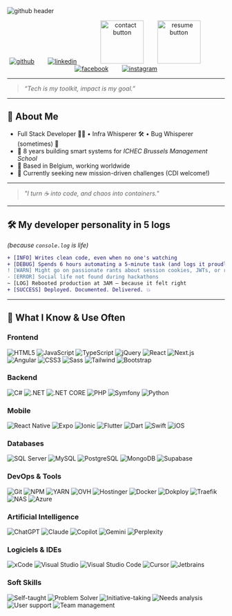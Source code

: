 <img src="https://raw.github.com/qveys/qveys/master/images/header.svg" alt="github header"/>

<p align="center">
  <a href="https://github.com/qveys" target="_blank" style="cursor: pointer;"><img src="https://raw.github.com/qveys/qveys/master/images/github.svg" alt="github"/></a>
  &nbsp;&nbsp;&nbsp;&nbsp;&nbsp;&nbsp;
  <a href="https://linkedin.com/in/qveys" target="_blank" style="cursor: pointer;"><img src="https://raw.github.com/qveys/qveys/master/images/linkedin.svg" alt="linkedin"/></a>
  &nbsp;&nbsp;&nbsp;&nbsp;&nbsp;&nbsp;&nbsp;&nbsp;&nbsp;&nbsp;&nbsp;&nbsp;
  <a href="mailto:contact@quentinveys.be" target="_blank" style="cursor: pointer;"><img width="100px" src="https://raw.github.com/qveys/qveys/master/images/contact.svg" alt="contact button"/></a>
  &nbsp;&nbsp;&nbsp;&nbsp;&nbsp;&nbsp;
  <a href="https://raw.github.com/qveys/portfolio/master/public/resume.pdf" target="_blank" style="cursor: pointer;"><img width="100px" src="https://raw.github.com/qveys/qveys/master/images/resume.svg" alt="resume button"/></a>
  &nbsp;&nbsp;&nbsp;&nbsp;&nbsp;&nbsp;&nbsp;&nbsp;&nbsp;&nbsp;&nbsp;&nbsp;
  <a href="https://facebook.com/qveys" target="_blank" style="cursor: pointer;"><img src="https://raw.github.com/qveys/qveys/master/images/facebook.svg" alt="facebook"/></a>
  &nbsp;&nbsp;&nbsp;&nbsp;&nbsp;&nbsp;
  <a href="https://instagram.com/qveys" target="_blank" style="cursor: pointer;"><img src="https://raw.github.com/qveys/qveys/master/images/instagram.svg" alt="instagram"/></a>
</p>

---

> _“Tech is my toolkit, impact is my goal.”_

---

## 🚀 About Me

- Full Stack Developer 🧑‍💻 • Infra Whisperer 🛠 • Bug Whisperer (sometimes) 🐞
- 💼 8 years building smart systems for *ICHEC Brussels Management School*
- 📍 Based in Belgium, working worldwide
- 🚀 Currently seeking new mission-driven challenges (CDI welcome!)

---

> _"I turn ☕ into code, and chaos into containers."_

---

## 🛠️ My developer personality in 5 logs 
*(because `console.log` is life)*

```diff
+ [INFO] Writes clean code, even when no one's watching
+ [DEBUG] Spends 6 hours automating a 5-minute task (and logs it proudly)
! [WARN] Might go on passionate rants about session cookies, JWTs, or reverse proxies
- [ERROR] Social life not found during hackathons
~ [LOG] Rebooted production at 3AM — because it felt right
+ [SUCCESS] Deployed. Documented. Delivered. 💥
```

---

## 🧠 What I Know & Use Often

### Frontend

<img src="https://img.shields.io/badge/HTML5-E34F26?style=for-the-badge&logo=html5&logoColor=white" alt="HTML5"/> <img src="https://img.shields.io/badge/JavaScript-F7DF1E?style=for-the-badge&logo=javascript&logoColor=black" alt="JavaScript"/> <img src="https://img.shields.io/badge/TypeScript-007ACC?style=for-the-badge&logo=typescript&logoColor=white" alt="TypeScript"/> <img src="https://img.shields.io/badge/jQuery-0769AD?style=for-the-badge&logo=jquery&logoColor=white" alt="jQuery"/> <img src="https://img.shields.io/badge/React-20232A?style=for-the-badge&logo=react&logoColor=61DAFB" alt="React"/> <img src="https://img.shields.io/badge/Next.js-000000?style=for-the-badge&logo=next.js&logoColor=white" alt="Next.js"/> <img src="https://img.shields.io/badge/Angular-DD0031?style=for-the-badge&logo=angular&logoColor=white" alt="Angular"/> <img src="https://img.shields.io/badge/CSS3-1572B6?style=for-the-badge&logo=csswizardry&logoColor=white" alt="CSS3"/> <img src="https://img.shields.io/badge/Sass-CC6699?style=for-the-badge&logo=sass&logoColor=white" alt="Sass"/> <img src="https://img.shields.io/badge/Tailwind_CSS-38B2AC?style=for-the-badge&logo=tailwind-css&logoColor=white" alt="Tailwind"/> <img src="https://img.shields.io/badge/Bootstrap-563D7C?style=for-the-badge&logo=bootstrap&logoColor=white" alt="Bootstrap"/>

### Backend

<img src="https://img.shields.io/badge/c%23-%23239120.svg?style=for-the-badge&logo=csharp&logoColor=white" alt="C#"/> <img src="https://img.shields.io/badge/.NET-5C2D91?style=for-the-badge&logo=.net&logoColor=white" alt=".NET"/> <img src="https://img.shields.io/badge/.NET_Core-512BD4?style=for-the-badge&logo=.net&logoColor=white" alt=".NET CORE"/> <img src="https://img.shields.io/badge/PHP-777BB4?style=for-the-badge&logo=php&logoColor=white" alt="PHP"/> <img src="https://img.shields.io/badge/Symfony-000000?style=for-the-badge&logo=symfony&logoColor=white" alt="Symfony"/> <img src="https://img.shields.io/badge/Python-3776AB?style=for-the-badge&logo=python&logoColor=white" alt="Python"/>

### Mobile

<img src="https://img.shields.io/badge/React_Native-20232A?style=for-the-badge&logo=react&logoColor=61DAFB" alt="React Native"/> <img src="https://img.shields.io/badge/Expo-000020?style=for-the-badge&logo=expo&logoColor=white" alt="Expo"/> <img src="https://img.shields.io/badge/Ionic-3880FF?style=for-the-badge&logo=ionic&logoColor=white" alt="Ionic"/> <img src="https://img.shields.io/badge/Flutter-02569B?style=for-the-badge&logo=flutter&logoColor=white" alt="Flutter"/> <img src="https://img.shields.io/badge/Dart-0175C2?style=for-the-badge&logo=dart&logoColor=white" alt="Dart"/> <img src="https://img.shields.io/badge/Swift-FA7343?style=for-the-badge&logo=swift&logoColor=white" alt="Swift"/> <img src="https://img.shields.io/badge/iOS-000000?style=for-the-badge&logo=apple&logoColor=white" alt="iOS"/>

### Databases

<img src="https://img.shields.io/badge/Microsoft%20SQL%20Server-CC2927?style=for-the-badge&logo=microsoft%20sql%20server&logoColor=white" alt="SQL Server"/> <img src="https://img.shields.io/badge/mysql-4479A1.svg?style=for-the-badge&logo=mysql&logoColor=white" alt="MySQL"/> <img src="https://img.shields.io/badge/postgres-%23316192.svg?style=for-the-badge&logo=postgresql&logoColor=white" alt="PostgreSQL"/> <img src="https://img.shields.io/badge/MongoDB-%234ea94b.svg?style=for-the-badge&logo=mongodb&logoColor=white" alt="MongoDB"/> <img src="https://img.shields.io/badge/Supabase-3ECF8E?style=for-the-badge&logo=supabase&logoColor=white" alt="Supabase"/>

### DevOps & Tools

<img src="https://img.shields.io/badge/Git-F05032?style=for-the-badge&logo=git&logoColor=white" alt="Git"/> <img src="https://img.shields.io/badge/NPM-%23CB3837.svg?style=for-the-badge&logo=npm&logoColor=white" alt="NPM"/> <img src="https://img.shields.io/badge/yarn-%232C8EBB.svg?style=for-the-badge&logo=yarn&logoColor=white" alt="YARN"/> <img src="https://img.shields.io/badge/ovh-%23123F6D.svg?style=for-the-badge&logo=ovh&logoColor=#123F6D" alt="OVH"/> <img src="https://img.shields.io/badge/Hostinger-673DE6?style=for-the-badge&logo=hostinger&logoColor=white" alt="Hostinger"/> <img src="https://img.shields.io/badge/Docker-2496ED?style=for-the-badge&logo=docker&logoColor=white" alt="Docker"/> <img src="https://img.shields.io/badge/Dokploy-006AFF?style=for-the-badge&logo=digitalocean&logoColor=white" alt="Dokploy"/> <img src="https://img.shields.io/badge/Traefik-24A1C1?style=for-the-badge&logo=traefikmesh&logoColor=white" alt="Traefik"/> <img src="https://img.shields.io/badge/NAS-36454F?style=for-the-badge&logo=synology&logoColor=white" alt="NAS"/> <img src="https://img.shields.io/badge/azure-%230072C6.svg?style=for-the-badge&logo=microsoftazure&logoColor=white" alt="Azure"/> 

### Artificial Intelligence

<img src="https://img.shields.io/badge/ChatGPT-74aa9c?style=for-the-badge&logo=openai&logoColor=white" alt="ChatGPT"/> <img src="https://img.shields.io/badge/Claude-d97757?style=for-the-badge&logo=claude&logoColor=white" alt="Claude"/> <img src="https://img.shields.io/badge/github%20copilot-000000?style=for-the-badge&logo=githubcopilot&logoColor=white" alt="Copilot"/> <img src="https://img.shields.io/badge/Google%20Gemini-8E75B2?style=for-the-badge&logo=googlegemini&logoColor=white" alt="Gemini"/> <img src="https://img.shields.io/badge/perplexity-000000?style=for-the-badge&logo=perplexity&logoColor=088F8F" alt="Perplexity"/>

### Logiciels & IDEs

<img src="https://img.shields.io/badge/Xcode-007ACC?style=for-the-badge&logo=Xcode&logoColor=white" alt="xCode"/> <img src="https://img.shields.io/badge/Visual%20Studio-5C2D91.svg?style=for-the-badge&logo=visual-studio&logoColor=white" alt="Visual Studio"/> <img src="https://img.shields.io/badge/Visual%20Studio%20Code-0078d7.svg?style=for-the-badge&logo=visual-studio-code&logoColor=white" alt="Visual Studio Code"/> <img src="https://img.shields.io/badge/Cursor-0E1117?style=for-the-badge&logo=cursor&logoColor=white" alt="Cursor"/> <img src="https://img.shields.io/badge/JetBrains-000000?style=for-the-badge&logo=jetbrains&logoColor=white" alt="Jetbrains"/>

### Soft Skills

<img src="https://img.shields.io/badge/Self--taught-6E40C9?style=for-the-badge&logo=ReadTheDocs&logoColor=white" alt="Self-taught"/> <img src="https://img.shields.io/badge/Problem%20Solver-FF6B6B?style=for-the-badge&logo=HackTheBox&logoColor=white" alt="Problem Solver"/> <img src="https://img.shields.io/badge/Initiative--taking-2ECC71?style=for-the-badge&logo=PowerShell&logoColor=white" alt="Initiative-taking"/> <img src="https://img.shields.io/badge/Needs%20analysis-FFB100?style=for-the-badge&logo=SimpleAnalytics&logoColor=white" alt="Needs analysis"/> <img src="https://img.shields.io/badge/User%20support-00BFFF?style=for-the-badge&logo=Zendesk&logoColor=white" alt="User support"/> <img src="https://img.shields.io/badge/Team%20management-E91E63?style=for-the-badge&logo=GoogleGroups&logoColor=white" alt="Team management"/>